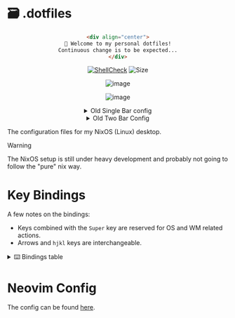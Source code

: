 # 🗃️ .dotfiles

<div align="center">

```markdown
<div align="center">
👋 Welcome to my personal dotfiles!
Continuous change is to be expected...
</div>
```

[![ShellCheck](https://github.com/AlexvZyl/.dotfiles/workflows/ShellCheck/badge.svg)](https://github.com/AlexvZyl/.dotfiles/actions?workflow=ShellCheck)
![Size](https://img.shields.io/github/repo-size/AlexvZyl/.dotfiles?style=flat)

![image](https://github.com/user-attachments/assets/93510f93-1cc9-4cce-ac6a-d762a11a68c6)

![image](https://github.com/user-attachments/assets/4883b6af-5ab8-4dd0-a764-4ea29f857c48)

<details>
<summary>Old Single Bar config</summary>

![image](https://github.com/AlexvZyl/.dotfiles/assets/81622310/6b87665e-7b22-459f-8fed-50dbbb50f95d)

![image](https://github.com/AlexvZyl/.dotfiles/assets/81622310/a6fe2b0b-29c4-45ec-a4cb-2e348a6d1a1d)

</details>

<details>
<summary>Old Two Bar Config</summary>

![image](https://github.com/AlexvZyl/.dotfiles/assets/81622310/09d5adbe-63fb-435a-824f-39fca06e56d8)

![image](https://github.com/AlexvZyl/.dotfiles/assets/81622310/55c6780d-00c6-451e-9066-0a2365c4d7a9)

</details>

</div>

The configuration files for my NixOS (Linux) desktop.

> [!WARNING]
> The NixOS setup is still under heavy development and probably not going to follow the "pure" nix way.

<!--
# Privacy and Security

Although I like making it look as nice as possible, these dotfiles also try to be private and secure.  This is a journey, not a destination, and I am open to any input.

<details>

<summary>🛡️ Measures</summary>

</br>

- [Scripts](https://github.com/AlexvZyl/.dotfiles/tree/main/.scripts/security) I sometimes use.
- Manually keeping system up to date (`yay -Syyu`)
- Malware scanning and database updating ([clamav](https://github.com/Cisco-Talos/clamav))
- Firewall ([ufw](https://wiki.archlinux.org/title/Uncomplicated_Firewall))
- Ban IPs ([fail2ban](https://github.com/fail2ban/fail2ban))
- Using [Signal](https://github.com/signalapp) (when possible)
- Hosting API keys in a private repo
- Hardened firefox ([user.js](https://github.com/arkenfox/user.js/))
- I could install the hardened Linux kernel, but that might be slightly pedantic...
- Port scanning ([nmap](https://github.com/nmap/nmap), [rustscan](https://github.com/RustScan/RustScan))

</details>

# Theme

Personally, I want a balance between good looking colors that stand out, and soft colors that will not destroy my eyes.

> [!NOTE]
> Not using nordic at the moment.

The theme is based on my Neovim plugin, [nordic.nvim](https://github.com/AlexvZyl/nordic.nvim).  It is a warmer and darker version of the [Nord](https://www.nordtheme.com/) color palette.  Wallpapers can be found at [this ImageGoNord repo](https://github.com/linuxdotexe/nordic-wallpapers) (they "norded" some nice wallpapers) and [locally](https://github.com/AlexvZyl/.dotfiles/tree/main/.wallpapers).

# Showcase

Some screenshots showing off the desktop and rice, as well as some custom features I wrote.  Everything has to be *just right*.  I am spending 8+ hours a day on this working, so it might as well be a nice experience.

<details>

<summary>📷 Preview</summary>

</br>

*Launcher via [rofi](https://github.com/adi1090x/rofi):*
![image](https://github.com/AlexvZyl/.dotfiles/assets/81622310/550f9794-0531-4f27-9433-ea76ceb381d7)

*Lock screen via [betterlockscreen](https://github.com/betterlockscreen/betterlockscreen):*
![image](https://github.com/AlexvZyl/.dotfiles/assets/81622310/4eeeab12-e778-4f6b-aa19-4f6e0cbe9767)

</details>
-->

# Key Bindings

A few notes on the bindings:

- Keys combined with the `Super` key are reserved for OS and WM related actions.
- Arrows and `hjkl` keys are interchangeable.

<details>

<summary>⌨️ Bindings table</summary>

</br>

|  Binding  |  Action   |
| :-------: | :-------: |
| Super + d | App launcher |
| Super + s | Tmux sessions |
| Super + p | Powermenu |
| Super + t | Terminal |
| Super + T | Tor terminal session |
| Super + n | Neovim |
| Super + m | Resource monitor (BTop++) |
| Super + g | GPU monitor (NVtop) |
| Super + R | Toggle read mode |
| Super + tab | Windows |
| Super + Arrow | Cycle windows |
| Super + Shift + Arrow | Move window |
| Super + Number | Go to workspace |
| Super + r | Newsboat |
| Super + w | iwctl |

</details>

# Neovim Config

The config can be found [here](https://github.com/AlexvZyl/nvim).

<!--
---
<div align="center">
*These dotfiles were briefly featured in a [TechHut Video](https://youtu.be/7NLtw26qJtU?t=789).*
</div>
-->
